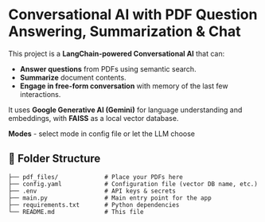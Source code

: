 # Conversational AI with PDF Question Answering, Summarization & Chat

This project is a **LangChain-powered Conversational AI** that can:
- **Answer questions** from PDFs using semantic search.
- **Summarize** document contents.
- **Engage in free-form conversation** with memory of the last few interactions.

It uses **Google Generative AI (Gemini)** for language understanding and embeddings, with **FAISS** as a local vector database.

**Modes** - select mode in config file or let the LLM choose
## 📂 Folder Structure

```plaintext
├── pdf_files/             # Place your PDFs here
├── config.yaml            # Configuration file (vector DB name, etc.)
├── .env                   # API keys & secrets
├── main.py                # Main entry point for the app
├── requirements.txt       # Python dependencies
└── README.md              # This file

